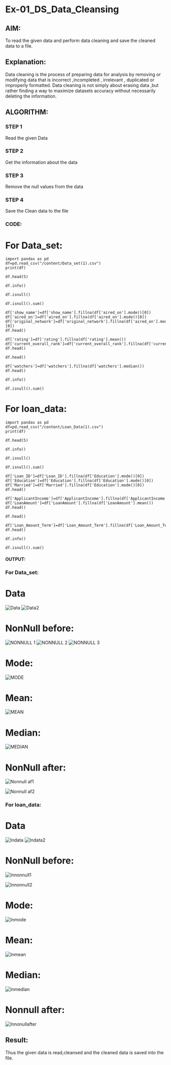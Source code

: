 # Ex-01_DS_Data_Cleansing


## AIM:
To read the given data and perform data cleaning and save the cleaned data to a file. 

## Explanation:
Data cleaning is the process of preparing data for analysis by removing or modifying data that is incorrect ,incompleted , irrelevant , duplicated or improperly formatted. 
Data cleaning is not simply about erasing data ,but rather finding a way to maximize datasets accuracy without necessarily deleting the information. 

## ALGORITHM:
### STEP 1
Read the given Data
### STEP 2
Get the information about the data
### STEP 3
Remove the null values from the data
### STEP 4
Save the Clean data to the file

### CODE:
# For Data_set:
```
import pandas as pd
df=pd.read_csv("/content/Data_set(1).csv")
print(df)

df.head(5)

df.info()

df.isnull()

df.isnull().sum()

df['show_name']=df['show_name'].fillna(df['aired_on'].mode()[0])
df['aired_on']=df['aired_on'].fillna(df['aired_on'].mode()[0])
df['original_network']=df['original_network'].fillna(df['aired_on'].mode()[0])
df.head()

df['rating']=df['rating'].fillna(df['rating'].mean())
df['current_overall_rank']=df['current_overall_rank'].fillna(df['current_overall_rank'].mean())
df.head()

df.head()

df['watchers']=df['watchers'].fillna(df['watchers'].median())
df.head()

df.info()

df.isnull().sum()
```
# For loan_data:
```
import pandas as pd
df=pd.read_csv("/content/Loan_Data(1).csv")
print(df)

df.head(5)

df.info()

df.isnull()

df.isnull().sum()

df['Loan_ID']=df['Loan_ID'].fillna(df['Education'].mode()[0])
df['Education']=df['Education'].fillna(df['Education'].mode()[0])
df['Married']=df['Married'].fillna(df['Education'].mode()[0])
df.head()

df['ApplicantIncome']=df['ApplicantIncome'].fillna(df['ApplicantIncome'].mean())
df['LoanAmount']=df['LoanAmount'].fillna(df['LoanAmount'].mean())
df.head()

df.head()

df['Loan_Amount_Term']=df['Loan_Amount_Term'].fillna(df['Loan_Amount_Term'].median())
df.head()

df.info()

df.isnull().sum()
```
#### OUTPUT:
### For Data_set:
# Data
![Data](https://github.com/abinayasangeetha/ODD2023-Datascience-Ex01/assets/119393675/ba01b39f-48f8-4654-bbb5-911cb3af7b7e)
![Data2](https://github.com/abinayasangeetha/ODD2023-Datascience-Ex01/assets/119393675/5e843989-d3dc-4266-88d8-8a25e73016c7)


# NonNull before:
![NONNULL 1](https://github.com/abinayasangeetha/ODD2023-Datascience-Ex01/assets/119393675/de91fe02-7ca2-47e4-913d-ec89d305dc44)
![NONNULL 2](https://github.com/abinayasangeetha/ODD2023-Datascience-Ex01/assets/119393675/5a55e8c5-b1d2-484a-9b26-f541f35eec69)
![NONNULL 3](https://github.com/abinayasangeetha/ODD2023-Datascience-Ex01/assets/119393675/4be8e142-a282-4506-b686-65e099d84f05)

# Mode:
![MODE](https://github.com/abinayasangeetha/ODD2023-Datascience-Ex01/assets/119393675/e9bc9d27-5134-460a-9c6f-b49142a69697)
# Mean:
![MEAN](https://github.com/abinayasangeetha/ODD2023-Datascience-Ex01/assets/119393675/c5d39504-78d9-490b-9a95-8b54cae1fa52)

# Median:
![MEDIAN](https://github.com/abinayasangeetha/ODD2023-Datascience-Ex01/assets/119393675/78bdf18e-1634-4a4e-a50a-c46bdbffc209)


# NonNull after:
![Nonnull af1](https://github.com/abinayasangeetha/ODD2023-Datascience-Ex01/assets/119393675/f53f31b6-41f3-48aa-8721-964162407b78)

![Nonnull af2](https://github.com/abinayasangeetha/ODD2023-Datascience-Ex01/assets/119393675/64e473ec-7e02-457e-8131-00c3e4c0938a)

### For loan_data:
# Data
![lndata](https://github.com/abinayasangeetha/ODD2023-Datascience-Ex01/assets/119393675/578921a2-bddb-49d1-8eec-f3d785203b74)
![lndata2](https://github.com/abinayasangeetha/ODD2023-Datascience-Ex01/assets/119393675/e8ed9ae7-b78b-4505-bdbc-05a1c6770987)
# NonNull before:
![lnnonnull1](https://github.com/abinayasangeetha/ODD2023-Datascience-Ex01/assets/119393675/2e6c58dc-5fd2-4699-b05c-1358aae9fb88)

![lnnonnull2](https://github.com/abinayasangeetha/ODD2023-Datascience-Ex01/assets/119393675/9351d518-92f3-4164-9042-ef761ac4a333)

# Mode:
![lnmode](https://github.com/abinayasangeetha/ODD2023-Datascience-Ex01/assets/119393675/f581b8d3-0460-468f-aa31-0ac56dc25fc7)
# Mean:
![lnmean](https://github.com/abinayasangeetha/ODD2023-Datascience-Ex01/assets/119393675/bce0be4b-3585-4ca6-8f69-0c66f8328807)

# Median:
![lnmedian](https://github.com/abinayasangeetha/ODD2023-Datascience-Ex01/assets/119393675/558e935d-3e5b-4a3f-a0a8-52991962201d)

# Nonnull after:

![lnnonullafter](https://github.com/abinayasangeetha/ODD2023-Datascience-Ex01/assets/119393675/f55a5f74-e473-49c0-8323-d77a003f478f)

## Result:
Thus the given data is read,cleansed and the cleaned data is saved into the file.
